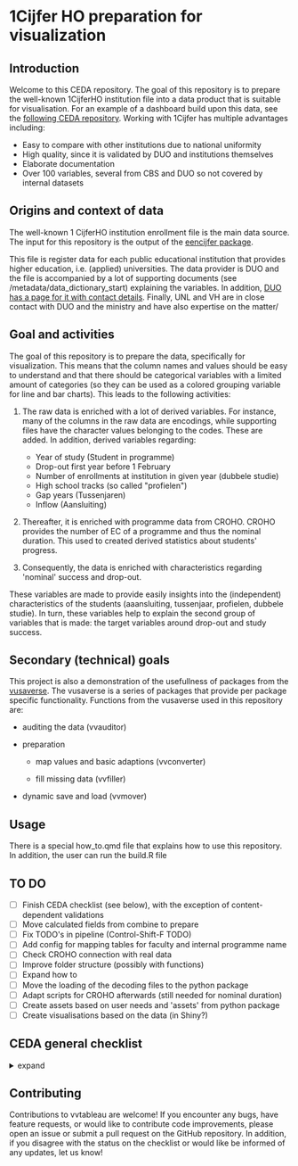 # 1Cijfer HO preparation for visualization

## Introduction

Welcome to this CEDA repository. The goal of this repository is to prepare the well-known 1CijferHO institution file into a data product that is suitable for visualisation. For an example of a dashboard build upon this data, see the [following CEDA repository](https://github.com/ed2c/1cho_ins_visualisation_tableau). Working with 1Cijfer has multiple advantages including:

-   Easy to compare with other institutions due to national uniformity
-   High quality, since it is validated by DUO and institutions themselves
-   Elaborate documentation
-   Over 100 variables, several from CBS and DUO so not covered by internal datasets

## Origins and context of data

The well-known 1 CijferHO institution enrollment file is the main data source. The input for this repository is the output of the [eencijfer package](https://libraries.io/pypi/eencijfer).

This file is register data for each public educational institution that provides higher education, i.e. (applied) universities. The data provider is DUO and the file is accompanied by a lot of supporting documents (see /metadata/data_dictionary_start) explaining the variables. In addition, [DUO has a page for it with contact details](https://duo.nl/zakelijk/hoger-onderwijs/studentenadministratie/bron-controleren/deelnames-en-resultaten-duo-registers.jsp). Finally, UNL and VH are in close contact with DUO and the ministry and have also expertise on the matter/

## Goal and activities

The goal of this repository is to prepare the data, specifically for visualization. This means that the column names and values should be easy to understand and that there should be categorical variables with a limited amount of categories (so they can be used as a colored grouping variable for line and bar charts). This leads to the following activities:

1.  The raw data is enriched with a lot of derived variables. For instance, many of the columns in the raw data are encodings, while supporting files have the character values belonging to the codes. These are added. In addition, derived variables regarding:

    -   Year of study (Student in programme)
    -   Drop-out first year before 1 February
    -   Number of enrollments at institution in given year (dubbele studie)
    -   High school tracks (so called "profielen")
    -   Gap years (Tussenjaren)
    -   Inflow (Aansluiting)

2.  Thereafter, it is enriched with programme data from CROHO. CROHO provides the number of EC of a programme and thus the nominal duration. This used to created derived statistics about students' progress.

3.  Consequently, the data is enriched with characteristics regarding 'nominal' success and drop-out.

These variables are made to provide easily insights into the (independent) characteristics of the students (aaansluiting, tussenjaar, profielen, dubbele studie). In turn, these variables help to explain the second group of variables that is made: the target variables around drop-out and study success.

## Secondary (technical) goals

This project is also a demonstration of the usefullness of packages from the [vusaverse](https://github.com/vusaverse/). The vusaverse is a series of packages that provide per package specific functionality. Functions from the vusaverse used in this repository are:

-   auditing the data (vvauditor)

-   preparation

    -   map values and basic adaptions (vvconverter)

    -   fill missing data (vvfiller)

-   dynamic save and load (vvmover)


## Usage

There is a special how_to.qmd file that explains how to use this repository. In addition, the user can run the build.R file

## TO DO

-   [ ] Finish CEDA checklist (see below), with the exception of content-dependent validations
-   [ ] Move calculated fields from combine to prepare
-   [ ] Fix TODO's in pipeline (Control-Shift-F TODO)
-   [ ] Add config for mapping tables for faculty and internal programme name
-   [ ] Check CROHO connection with real data
-   [ ] Improve folder structure (possibly with functions)
-   [ ] Expand how to
-   [ ] Move the loading of the decoding files to the python package
-   [ ] Adapt scripts for CROHO afterwards (still needed for nominal duration)
-   [ ] Create assets based on user needs and 'assets' from python package
-   [ ] Create visualisations based on the data (in Shiny?)

## CEDA general checklist

<details>

<summary>expand</summary>

### Status codes

❌ Out-of-scope

⏳On roadmap, but no concrete plans

🛠️ Currently under construction

✅Done!

| Item                                                                                                | Status |
|------------------------------------------------------|------------------|
| The code runs successfully                                                                          | ✅     |
| There is a config file for at least every institution-specific setting                              | ✅     |
| A build file                                                                                        | ✅     |
| An instruction file which explains the goal and context                                             | ✅     |
| clear structure in-line with best practices for data science                                        | ✅     |
| Data dictionaries at start and end                                                                  | ✅     |
| Well styled code ([guide](https://style.tidyverse.org/))                                            | 🛠️     |
| All files are machine-readable (.py, .R, .csv., .yaml, md, qmd).                                    | ✅     |
| All the data files at start and end of the repository are automatically checked by validation rules | ❌     |
| Every repository has synthetic or dummy ‘start’ data                                                | ✅     |
| The language in a repository is English. This goes for comments and documentation, not descriptions.| ✅     |
| A glossary with all the column names and explanation In English is provided                         | ⏳     |

</details>

## Contributing

Contributions to vvtableau are welcome! If you encounter any bugs, have feature requests, or would like to contribute code improvements, please open an issue or submit a pull request on the GitHub repository. In addition, if you disagree with the status on the checklist or would like be informed of any updates, let us know!
